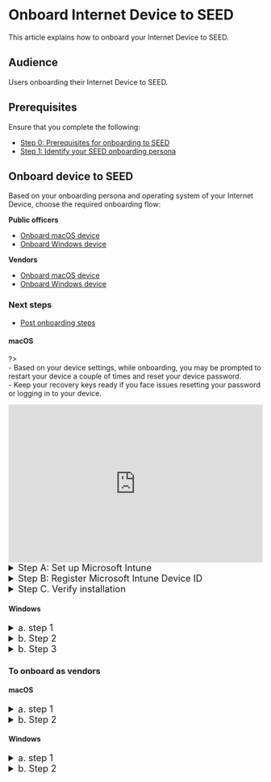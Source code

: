 # Onboard Internet Device to SEED

<!-- **IMPORTANT: This page is linked in the TechPass portal-Register Intune Device ID, so please DO NOT RENAME this file. -->

This article explains how to onboard your Internet Device to SEED.

## Audience

Users onboarding their Internet Device to SEED.

## Prerequisites

Ensure that you complete the following:
 
 - [Step 0: Prerequisites for onboarding to SEED](prerequisites-for-onboarding) 
 - [Step 1: Identify your SEED onboarding persona](identify-seed-onboarding-persona)

## Onboard device to SEED

Based on your onboarding persona and operating system of your Internet Device, choose the required onboarding flow:

**Public officers**

- [Onboard macOS device](onboard-device/mac-os)
- [Onboard Windows device](onboard-device/windows)

**Vendors**

- [Onboard macOS device](onboard-device/macos-vendor-onboarding)
- [Onboard Windows device](onboard-device/windows-vendor-onboarding)

### Next steps

- [Post onboarding steps](/post-onboarding-instructions/post-onboarding-steps-and-verification)


<!--
### Onboard as public officers

<!-- tabs:start -->

#### **macOS**

?> <br>- Based on your device settings, while onboarding, you may be prompted to restart your device a couple of times and reset your device password.<br>- Keep your recovery keys ready if you face issues resetting your password or logging in to your device.


<div style="position:relative;padding-bottom:56.25%;padding-top:30px;height:0;overflow:hidden;">
<iframe style="position:absolute;top:0;left:0;width:100%;height:100%;" src="https://www.youtube.com/embed/P9R5RiMpaVU" title="YouTube video player" frameborder="0" allow="accelerometer; autoplay; clipboard-write; encrypted-media; gyroscope; picture-in-picture; web-share" allowfullscreen="true"></iframe>
</div>

<details>
  <summary style="font-size:18px">Step A: Set up Microsoft Intune</summary>

  - Go to [Microsoft Intune documentation](https://learn.microsoft.com/en-us/mem/intune/user-help/enroll-your-device-in-intune-macos-cp) and follow the instructions on this page to complete the following:

   a. Download and install Company Portal.

   b. Enroll your Mac device.

  </details>
<details>
<summary style="font-size:18px">Step B: Register Microsoft Intune Device ID</summary>

  1. Open **Terminal** and run the following commands:

```
intune_id="$(security find-certificate -a /Library/Keychains/System.keychain | egrep -B 4 '\"issu\"<blob>=.+MICROSOFT INTUNE MDM DEVICE CA' | grep alis | cut -d '"' -f 4)"
if [ -z "$intune_id" ]
then
    echo "Intune ID not found"
    return
fi

num_candidates="$(echo "$intune_id" | wc -l | xargs echo -n)"
if [ "$num_candidates" -eq 1 ]
then
    echo "$intune_id"
    return
fi

old_ifs="$IFS"
IFS='\n'
actual_id="Intune ID not found"
curr_latest_end_date_unix=0
while read id
do
    end_date="$(security find-certificate -c "$id" -p /Library/Keychains/System.keychain | openssl x509 -noout -enddate | cut -d '=' -f 2)"
    end_date_unix="$(date -j -f "%b %e %H:%M:%S %Y %Z" "$end_date" "+%s")"
    if [ "$end_date_unix" -ge "$curr_latest_end_date_unix" ]
    then
        actual_id="$id"
        curr_latest_end_date_unix="$end_date_unix"
    fi
done <<< "$intune_id"

IFS="$old_ifs"
echo "$actual_id"
```
2. Take note of the Intune Device ID that is displayed on the Terminal window.

<img src="./images/macos-get-intune-device-id.png">

3. Choose the appropriate method to register your Intune Device ID:

 - If you only have a **SE GSIB** device, submit a [support request](https://go.gov.sg/techpass-sr) to register your Intune Device ID and proceed to Sub-step 6.
 - If you have a **non-SE GSIB** device,log in to the [TechPass portal](https://portal.techpass.gov.sg/secure/account/profile).
4. On the TechPass portal, at the top right, go to your user name and click **My Account**. Your **Profile** details are displayed. 
5. Click **Onboard device to SEED** and follow the on-screen instructions to submit this Intune Device ID.

<img src="./images/enter-intune-device-id.png">

You will receive the following confirmation message.

<img src="./images/ack-of-intune-device-id.png">

Your Internet Device record is listed under the **SEED Devices** with the following details:

- Device name
- Operating system of the device
- Serial number
- Intune Device ID
- Date and time when the onboarding was trigerred or when the device was successfully onboarded
- Onboarding status

<img src="./images/device-listed-tp-portal.png">

6. Ensure that your Internet Device is connected to the Internet so that Intune is able to install the required software and configurations.

7. Refer to the following table to know about the possible onboarding status and the action required by you.

| Status | Description | Action required |
|---| ---| ---|
| **triggered, waiting for software installation (step 1 of 2)**| Your SEED onboarding has been triggered on the device and is waiting for the software installation to be completed. When the software installation is completed, it approximately takes 30-60 minutes to update the status. | Click the refresh button to update the onboarding status until you see the **onboarded** status.|
| **software installed, waiting for backend onboarding (step 2 of 2)**| Required software has been installed on the device. It approximately takes 30-60 minutes to update this status.  | You may click the refresh button to update the onboarding status until you see the **onboarded** status. |
| **onboarded** | Your SEED onboarding is successful. | 1. check your inbox (organisational email address) to see if you have received the successfully onboarded email.<br> 2. If you don't receive this email after two hours, submit an [incident request](https://go.gov.sg/techpass-sr).  |
| **failed(Software installation error occurred while onboarding. Please restart your device and retry the process. Raise a support ticket if the problem persists.)** | Your SEED onboarding failed due to errors in software installation. | 1. Restart the device you are onboarding to SEED and then click **Retry**. on your TechPass portal.<br>2. If the problem persists, click **Support** to raise a support request. | 
| **failed(unexpected error occurred while onboarding. Please raise a support ticket)** | Your SEED onboarding failed due to some unexpected error .  | Click **Support** to raise a support request.|
 


  </details>

  <details>
  <summary style="font-size:18px">Step C. Verify installation</summary>

  1. Go to the **Apple menu** > **System Settings** > **Privacy and Security**.
2. Select **Profiles** on the right pane. You should be able to see the following profiles.
<ul style="list-style-type: disc; margin-left: -3px;">
  <li style="margin-bottom:-20px">Credential Profile</li>
  <li style="margin-bottom:-20px">Custom Preferences Profile - com.cloudflare.warp</li>
  <li style="margin-bottom:-20px">Custom Preferences Profile - com.microsoft.wdav</li>
  <li style="margin-bottom:-20px">GCC2 ATP Full Disk Access</li>
  <li style="margin-bottom:-20px">GCC2 ATP Kernel Extensions - Custom</li>
  <li style="margin-bottom:-20px">GCC2 ATP Network Filter</li>
  <li style="margin-bottom:-20px">GCC2 ATP Notifications</li>
  <li style="margin-bottom:-20px">GCC2 ATP Onboarding</li>
  <li style="margin-bottom:-20px">Intune MDM Agent SCEP Profile</li>
  <li style="margin-bottom:-20px">Management Profile</li>
  <li style="margin-bottom:-20px">Passcode Profile</li>
  <li style="margin-bottom:-20px">Privacy Preferences Policy Profile</li>
  <li>System Extension Profile</li>
  </ul>


  </details>

  #### **Windows**

<details>
  <summary style="font-size:18px">a. step 1</summary>

  </details>
<details>
  <summary style="font-size:18px">b. Step 2</summary>

  </details>

  
<details>
  <summary style="font-size:18px">b. Step 3</summary>

  </details>

<!-- tabs:end -->  

### To onboard as vendors

<!-- tabs:start -->

#### **macOS**

<details>
  <summary style="font-size:18px">a. step 1</summary>

  </details>
<details>
  <summary style="font-size:18px">b. Step 2</summary>

  </details>

  

  #### **Windows**

<details>
  <summary style="font-size:18px">a. step 1</summary>

  </details>
<details>
  <summary style="font-size:18px">b. Step 2</summary>

  </details>
<!-- tabs:end --> 



  





